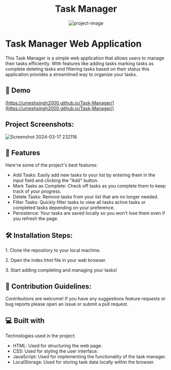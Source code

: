 <h1 align="center" id="title">Task Manager</h1>

<p align="center"><img src="https://socialify.git.ci/UmeshSingh2000/Task-Manager/image?language=1&amp;owner=1&amp;name=1&amp;stargazers=1&amp;theme=Light" alt="project-image"></p>

<h1>Task Manager Web Application</h1>

  
This Task Manager is a simple web application that allows users to manage their tasks efficiently. With features like adding tasks marking tasks as complete deleting tasks and filtering tasks based on their status this application provides a streamlined way to organize your tasks.

<h2>🚀 Demo</h2>

[https://umeshsingh2000.github.io/Task-Manager/](https://umeshsingh2000.github.io/Task-Manager/)

<h2>Project Screenshots:</h2>

![Screenshot 2024-03-17 232116](https://github.com/UmeshSingh2000/Task-Manager/assets/164480488/7b19ea2f-1b62-4abc-aa9c-112c9a05189a)

  
  
<h2>🧐 Features</h2>

Here're some of the project's best features:

*   Add Tasks: Easily add new tasks to your list by entering them in the input field and clicking the "Add" button.
*   Mark Tasks as Complete: Check off tasks as you complete them to keep track of your progress.
*   Delete Tasks: Remove tasks from your list that are no longer needed.
*   Filter Tasks: Quickly filter tasks to view all tasks active tasks or completed tasks depending on your preference.
*   Persistence: Your tasks are saved locally so you won't lose them even if you refresh the page.

<h2>🛠️ Installation Steps:</h2>

<p>1. Clone the repository to your local machine.</p>

<p>2. Open the index.html file in your web browser.</p>

<p>3. Start adding completing and managing your tasks!</p>

<h2>🍰 Contribution Guidelines:</h2>

Contributions are welcome! If you have any suggestions feature requests or bug reports please open an issue or submit a pull request.

  
  
<h2>💻 Built with</h2>

Technologies used in the project:

*   HTML: Used for structuring the web page.
*   CSS: Used for styling the user interface.
*   JavaScript: Used for implementing the functionality of the task manager.
*   LocalStorage: Used for storing task data locally within the browser.

